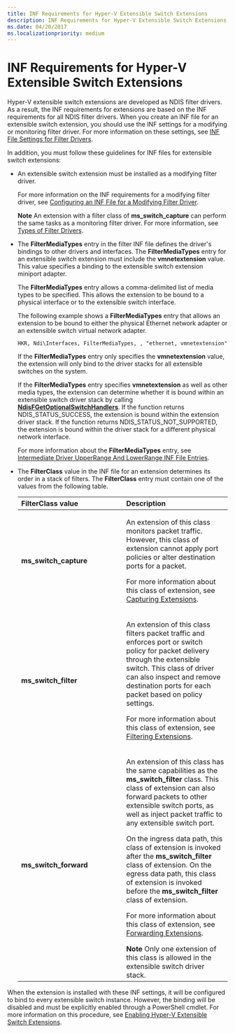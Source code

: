 ```yaml
---
title: INF Requirements for Hyper-V Extensible Switch Extensions
description: INF Requirements for Hyper-V Extensible Switch Extensions
ms.date: 04/20/2017
ms.localizationpriority: medium
---
```


# INF Requirements for Hyper-V Extensible Switch Extensions


Hyper-V extensible switch extensions are developed as NDIS filter drivers. As a result, the INF requirements for extensions are based on the INF requirements for all NDIS filter drivers. When you create an INF file for an extensible switch extension, you should use the INF settings for a modifying or monitoring filter driver. For more information on these settings, see [INF File Settings for Filter Drivers](inf-file-settings-for-filter-drivers.md).

In addition, you must follow these guidelines for INF files for extensible switch extensions:

- An extensible switch extension must be installed as a modifying filter driver.

  For more information on the INF requirements for a modifying filter driver, see [Configuring an INF File for a Modifying Filter Driver](configuring-an-inf-file-for-a-modifying-filter-driver.md).

  **Note**  An extension with a filter class of **ms\_switch\_capture** can perform the same tasks as a monitoring filter driver. For more information, see [Types of Filter Drivers](types-of-filter-drivers.md).

     

- The **FilterMediaTypes** entry in the filter INF file defines the driver's bindings to other drivers and interfaces. The **FilterMediaTypes** entry for an extensible switch extension must include the **vmnetextension** value. This value specifies a binding to the extensible switch extension miniport adapter.

  The **FilterMediaTypes** entry allows a comma-delimited list of media types to be specified. This allows the extension to be bound to a physical interface or to the extensible switch interface.

  The following example shows a **FilterMediaTypes** entry that allows an extension to be bound to either the physical Ethernet network adapter or an extensible switch virtual network adapter.

  ```INF
  HKR, Ndi\Interfaces, FilterMediaTypes, , "ethernet, vmnetextension"
  ```

  If the **FilterMediaTypes** entry only specifies the **vmnetextension** value, the extension will only bind to the driver stacks for all extensible switches on the system.

  If the **FilterMediaTypes** entry specifies **vmnetextension** as well as other media types, the extension can determine whether it is bound within an extensible switch driver stack by calling [**NdisFGetOptionalSwitchHandlers**](/windows-hardware/drivers/ddi/ndis/nf-ndis-ndisfgetoptionalswitchhandlers). If the function returns NDIS\_STATUS\_SUCCESS, the extension is bound within the extension driver stack. If the function returns NDIS\_STATUS\_NOT\_SUPPORTED, the extension is bound within the driver stack for a different physical network interface.

  For more information about the **FilterMediaTypes** entry, see [Intermediate Driver UpperRange And LowerRange INF File Entries](intermediate-driver-upperrange-and-lowerrange-inf-file-entries.md).

- The **FilterClass** value in the INF file for an extension determines its order in a stack of filters. The **FilterClass** entry must contain one of the values from the following table.

  <table>
  <colgroup>
  <col width="50%" />
  <col width="50%" />
  </colgroup>
  <thead>
  <tr class="header">
  <th align="left">FilterClass value</th>
  <th align="left">Description</th>
  </tr>
  </thead>
  <tbody>
  <tr class="odd">
  <td align="left"><p><strong>ms_switch_capture</strong></p></td>
  <td align="left"><p>An extension of this class monitors packet traffic. However, this class of extension cannot apply port policies or alter destination ports for a packet.</p>
  <p>For more information about this class of extension, see <a href="capturing-extensions.md" data-raw-source="[Capturing Extensions](capturing-extensions.md)">Capturing Extensions</a>.</p></td>
  </tr>
  <tr class="even">
  <td align="left"><p><strong>ms_switch_filter</strong></p></td>
  <td align="left"><p>An extension of this class filters packet traffic and enforces port or switch policy for packet delivery through the extensible switch. This class of driver can also inspect and remove destination ports for each packet based on policy settings.</p>
  <p>For more information about this class of extension, see <a href="filtering-extensions.md" data-raw-source="[Filtering Extensions](filtering-extensions.md)">Filtering Extensions</a>.</p></td>
  </tr>
  <tr class="odd">
  <td align="left"><p><strong>ms_switch_forward</strong></p></td>
  <td align="left"><p>An extension of this class has the same capabilities as the <strong>ms_switch_filter</strong> class. This class of extension can also forward packets to other extensible switch ports, as well as inject packet traffic to any extensible switch port.</p>
  <p>On the ingress data path, this class of extension is invoked after the <strong>ms_switch_filter</strong> class of extension. On the egress data path, this class of extension is invoked before the <strong>ms_switch_filter</strong> class of extension.</p>
  <p>For more information about this class of extension, see <a href="forwarding-extensions.md" data-raw-source="[Forwarding Extensions](forwarding-extensions.md)">Forwarding Extensions</a>.</p>
  <div class="alert">
  <strong>Note</strong>  Only one extension of this class is allowed in the extensible switch driver stack.
  </div>
  <div>
     
  </div></td>
  </tr>
  </tbody>
  </table>

     

When the extension is installed with these INF settings, it will be configured to bind to every extensible switch instance. However, the binding will be disabled and must be explicitly enabled through a PowerShell cmdlet. For more information on this procedure, see [Enabling Hyper-V Extensible Switch Extensions](enabling-hyper-v-extensibility-switch-extensions.md).

 


